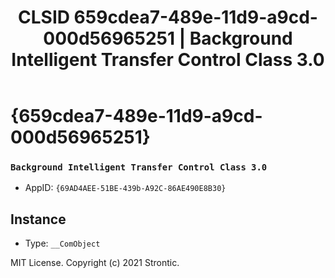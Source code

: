 ﻿---
title: "CLSID 659cdea7-489e-11d9-a9cd-000d56965251 | Background Intelligent Transfer Control Class 3.0"
excerpt: What is COM-Object CLSID 659cdea7-489e-11d9-a9cd-000d56965251?
---

# {659cdea7-489e-11d9-a9cd-000d56965251}

### `Background Intelligent Transfer Control Class 3.0`
* AppID: `{69AD4AEE-51BE-439b-A92C-86AE490E8B30}`

## Instance

* Type: `__ComObject`

MIT License. Copyright (c) 2021 Strontic.


